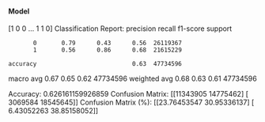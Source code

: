 #### Model
[1 0 0 ... 1 1 0]
Classification Report:
              precision    recall  f1-score   support

           0       0.79      0.43      0.56  26119367
           1       0.56      0.86      0.68  21615229

    accuracy                           0.63  47734596
   macro avg       0.67      0.65      0.62  47734596
weighted avg       0.68      0.63      0.61  47734596

Accuracy: 0.626161159926859
Confusion Matrix:
[[11343905 14775462]
 [ 3069584 18545645]]
Confusion Matrix (%):
[[23.76453547 30.95336137]
 [ 6.43052263 38.85158052]]
